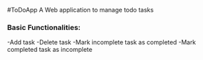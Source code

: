 #ToDoApp
A Web application to manage todo tasks
### Basic Functionalities:
-Add task
-Delete task
-Mark incomplete task as completed
-Mark completed task as incomplete

